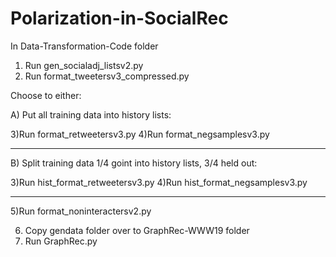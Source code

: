 # Polarization-in-SocialRec
In Data-Transformation-Code folder

1) Run gen_socialadj_listsv2.py
2) Run format_tweetersv3_compressed.py

Choose to either:

A) Put all training data into history lists:

3)Run format_retweetersv3.py
4)Run format_negsamplesv3.py

-------------------------------------------

B) Split training data 1/4 goint into history lists, 3/4 held out:

3)Run hist_format_retweetersv3.py
4)Run hist_format_negsamplesv3.py

-------------------------------------------


5)Run format_noninteractersv2.py


6) Copy gendata folder over to GraphRec-WWW19 folder
7) Run GraphRec.py
